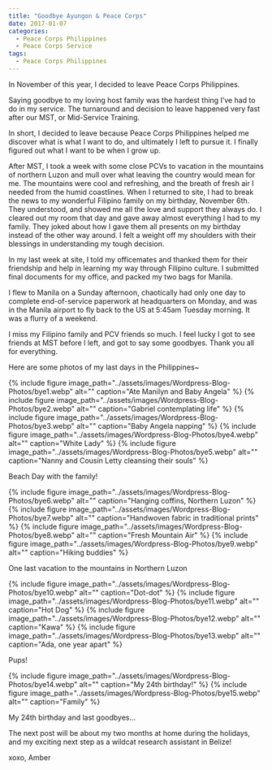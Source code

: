 ```yaml
---
title: "Goodbye Ayungon & Peace Corps"
date: 2017-01-07
categories:
  - Peace Corps Philippines
  - Peace Corps Service
tags:
  - Peace Corps Philippines
---
```


In November of this year, I decided to leave Peace Corps Philippines.

Saying goodbye to my loving host family was the hardest thing I’ve had to do in my service. The turnaround and decision to leave happened very fast after our MST, or Mid-Service Training.

In short, I decided to leave because Peace Corps Philippines helped me discover what is what I want to do, and ultimately I left to pursue it. I finally figured out what I want to be when I grow up.

After MST, I took a week with some close PCVs to vacation in the mountains of northern Luzon and mull over what leaving the country would mean for me. The mountains were cool and refreshing, and the breath of fresh air I needed from the humid coastlines. When I returned to site, I had to break the news to my wonderful Filipino family on my birthday, November 6th. They understood, and showed me all the love and support they always do. I cleared out my room that day and gave away almost everything I had to my family. They joked about how I gave them all presents on my birthday instead of the other way around. I felt a weight off my shoulders with their blessings in understanding my tough decision.

In my last week at site, I told my officemates and thanked them for their friendship and help in learning my way through Filipino culture. I submitted final documents for my office, and packed my two bags for Manila.

I flew to Manila on a Sunday afternoon, chaotically had only one day to complete end-of-service paperwork at headquarters on Monday, and was in the Manila airport to fly back to the US at 5:45am Tuesday morning. It was a flurry of a weekend.

I miss my Filipino family and PCV friends so much. I feel lucky I got to see friends at MST before I left, and got to say some goodbyes. Thank you all for everything.

Here are some photos of my last days in the Philippines~

{% include figure image_path="../assets/images/Wordpress-Blog-Photos/bye1.webp" alt="" caption="Ate Manilyn and Baby Angela" %}
{% include figure image_path="../assets/images/Wordpress-Blog-Photos/bye2.webp" alt="" caption="Gabriel contemplating life" %}
{% include figure image_path="../assets/images/Wordpress-Blog-Photos/bye3.webp" alt="" caption="Baby Angela napping" %}
{% include figure image_path="../assets/images/Wordpress-Blog-Photos/bye4.webp" alt="" caption="White Lady" %}
{% include figure image_path="../assets/images/Wordpress-Blog-Photos/bye5.webp" alt="" caption="Nanny and Cousin Letty cleansing their souls" %}

Beach Day with the family!

{% include figure image_path="../assets/images/Wordpress-Blog-Photos/bye6.webp" alt="" caption="Hanging coffins, Northern Luzon" %}
{% include figure image_path="../assets/images/Wordpress-Blog-Photos/bye7.webp" alt="" caption="Handwoven fabric in traditional prints" %}
{% include figure image_path="../assets/images/Wordpress-Blog-Photos/bye8.webp" alt="" caption="Fresh Mountain Air" %}
{% include figure image_path="../assets/images/Wordpress-Blog-Photos/bye9.webp" alt="" caption="Hiking buddies" %}

One last vacation to the mountains in Northern Luzon

{% include figure image_path="../assets/images/Wordpress-Blog-Photos/bye10.webp" alt="" caption="Dot-dot" %}
{% include figure image_path="../assets/images/Wordpress-Blog-Photos/bye11.webp" alt="" caption="Hot Dog" %}
{% include figure image_path="../assets/images/Wordpress-Blog-Photos/bye12.webp" alt="" caption="Kawa" %}
{% include figure image_path="../assets/images/Wordpress-Blog-Photos/bye13.webp" alt="" caption="Ada, one year apart" %}

Pups!

{% include figure image_path="../assets/images/Wordpress-Blog-Photos/bye14.webp" alt="" caption="My 24th birthday!" %}
{% include figure image_path="../assets/images/Wordpress-Blog-Photos/bye15.webp" alt="" caption="Family" %}

My 24th birthday and last goodbyes…

The next post will be about my two months at home during the holidays, and my exciting next step as a wildcat research assistant in Belize!

xoxo, Amber